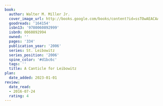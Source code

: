 ```yaml
---
book:
  author: Walter M. Miller Jr.
  cover_image_url: http://books.google.com/books/content?id=ssTOwAEACAAJ&printsec=frontcover&img=1&zoom=1&source=gbs_api
  goodreads: '164154'
  isbn13: '9780060892999'
  isbn9: 0060892994
  owned: ''
  pages: '334'
  publication_year: '2006'
  series: St. Leibowitz
  series_position: '2006'
  spine_color: '#d1bc6c'
  tags: ''
  title: A Canticle for Leibowitz
plan:
  date_added: 2023-01-01
review:
  date_read:
  - 2016-07-24
  rating: 4
---
```

